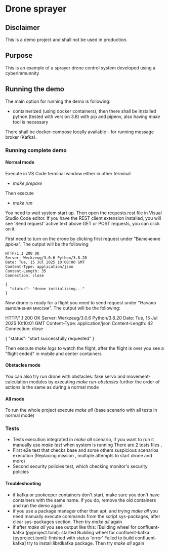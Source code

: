 # Drone sprayer

## Disclaimer 

This is a demo project and shall not be used in production.

## Purpose

This is an example of a sprayer drone control system developed using a cyberimmunnity

## Running the demo

The main option for running the demo is following:
- containerized (using docker containers), then there shall be installed python (tested with version 3.8) with pip and pipenv, also having *make* tool is necessary

There shall be docker-compose locally available - for running message broker (Kafka).

### Running complete demo

#### Normal mode
Execute in VS Code terminal window either in other terminal
- _make prepare_

Then execute
- _make run_

You need to wait system start up. Then open the requests.rest file in Visual Studio Code editor. If you have the REST client extension installed, you will see 'Send request' active text above GET or POST requests, you can click on it.

First need to turn on the drone by clicking first request under "Включение дрона". The output will be the following:

```
HTTP/1.1 200 OK
Server: Werkzeug/3.0.6 Python/3.8.20
Date: Tue, 15 Jul 2025 10:08:00 GMT
Content-Type: application/json
Content-Length: 35
Connection: close

{
  "status": "drone initializing..."
}
```
Now drone is ready for a flight you need to send request under "Начало выполнения миссии". The output will be the following:

HTTP/1.1 200 OK
Server: Werkzeug/3.0.6 Python/3.8.20
Date: Tue, 15 Jul 2025 10:10:01 GMT
Content-Type: application/json
Content-Length: 42
Connection: close

{
  "status": "start successfully requested"
}

Then execute _make logs_ to watch the flight, after the flight is over you see a "flight ended" in mobile and center containers

#### Obstacles mode

You can also try run drone with obstacles: fake servo and movement-calculation modules by executing _make run-obstacles_ further the order of actions is the same as during a normal mode

#### All mode

To run the whole project execute _make all_ (base scenario with all tests in normal mode)

### Tests
- Tests execution integrated in _make all_ scenario, if you want to run it manually use _make test_ when system is running
There are 2 tests files ,
- First e2e test that checks base and some others 
suspicious scenarios execution (Replacing mission , multiple attempts to start drone and more)
- Second security policies test, which checking monitor's security policies

#### Troubleshooting

- if kafka or zookeeper containers don't start, make sure you don't have containers with the same name. If you do, remove the old containers and run the demo again.
- if you use a package manager other than apt, and trying _make all_ you need manually execute commands from the script sys-packages, after clear sys-packages section. Then try _make all_ again
- if after _make all_ you see output like this: [Building wheel for confluent-kafka (pyproject.toml): started
  Building wheel for confluent-kafka (pyproject.toml): finished with status 'error'
Failed to build confluent-kafka] try to install librdkafka package. Then try _make all_ again
